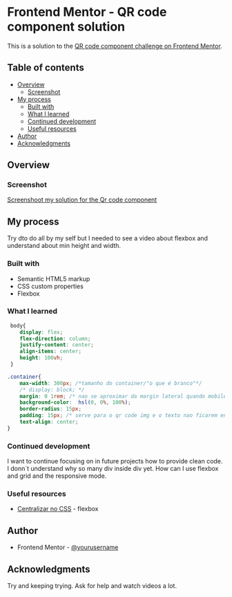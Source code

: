 # Frontend Mentor - QR code component solution

This is a solution to the [QR code component challenge on Frontend Mentor](https://www.frontendmentor.io/challenges/qr-code-component-iux_sIO_H).

## Table of contents

- [Overview](#overview)
  - [Screenshot](#screenshot)
- [My process](#my-process)
  - [Built with](#built-with)
  - [What I learned](#what-i-learned)
  - [Continued development](#continued-development)
  - [Useful resources](#useful-resources)
- [Author](#author)
- [Acknowledgments](#acknowledgments)


## Overview

### Screenshot

[Screenshoot my solution for the Qr code component](./qr-code.png)


## My process

Try dto do all by my self but I needed to see a video about flexbox and understand about min height and width.

### Built with

- Semantic HTML5 markup
- CSS custom properties
- Flexbox

### What I learned


```css
 body{
    display: flex;
    flex-direction: column;
    justify-content: center;
    align-items: center;
    height: 100vh;
 }

.container{
    max-width: 300px; /*tamanho do container/"o que é branco"*/
    /* display: block; */
    margin: 0 1rem; /* nao se aproximar da margin lateral quando mobile */
    background-color:  hsl(0, 0%, 100%); 
    border-radius: 15px;
    padding: 15px; /* serve para o qr code img e o texto nao ficarem encostados direto na bosrda do container (branco) */
    text-align: center; 
}
```

### Continued development

I want to continue focusing on in future projects how to provide clean code.  I donn´t understand why so many div inside div yet. How can I use flexbox and grid and the responsive mode.


### Useful resources

- [Centralizar no CSS](https://www.youtube.com/watch?v=Cu-HP-gvggg) - flexbox

## Author

- Frontend Mentor - [@yourusername](https://www.frontendmentor.io/profile/Pricbnll)

## Acknowledgments

Try and keeping trying. Ask for help and watch videos a lot.
